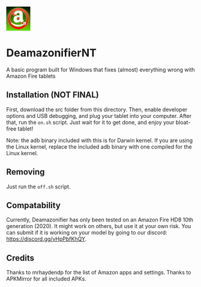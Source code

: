 ![Icon](Deamazonify_Icn_Small.png)
# DeamazonifierNT
A basic program built for Windows that fixes (almost) everything wrong with Amazon Fire tablets

## Installation (NOT FINAL)
First, download the src folder from this directory.
Then, enable developer options and USB debugging, and plug your tablet into your computer.
After that, run the `on.sh` script.
Just wait for it to get done, and enjoy your bloat-free tablet!

Note: the adb binary included with this is for Darwin kernel. If you are using the Linux kernel, replace the included adb binary with one compiled for the Linux kernel.

## Removing
Just run the `off.sh` script.

## Compatability
Currently, Deamazonifier has only been tested on an Amazon Fire HD8 10th generation (2020). 
It might work on others, but use it at your own risk.
You can submit if it is working on your model by going to our discord: https://discord.gg/vHpPbfKhQY. 

## Credits
Thanks to mrhaydendp for the list of Amazon apps and settings.
Thanks to APKMirror for all included APKs.
